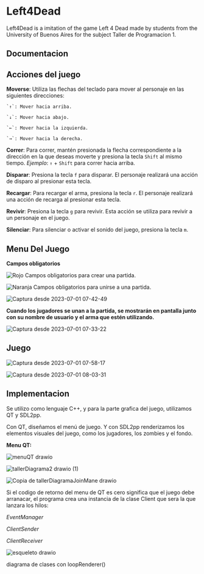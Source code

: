 # Left4Dead
Left4Dead is a imitation of the game Left 4 Dead made by students from the University of Buenos Aires for the subject Taller de Programacion 1.

## Documentacion

## Acciones del juego

**Moverse**: Utiliza las flechas del teclado para mover al personaje en las siguientes direcciones:
```
`↑`: Mover hacia arriba.

`↓`: Mover hacia abajo.

`←`: Mover hacia la izquierda.

`→`: Mover hacia la derecha.
```

**Correr**: Para correr, mantén presionada la flecha correspondiente a la dirección en la que deseas moverte y presiona la tecla `Shift` al mismo tiempo.
*Ejemplo*: `↑` + `Shift` para correr hacia arriba.

**Disparar**: Presiona la tecla `f` para disparar. El personaje realizará una acción de disparo al presionar esta tecla.

**Recargar**: Para recargar el arma, presiona la tecla `r`. El personaje realizará una acción de recarga al presionar esta tecla.

**Revivir**: Presiona la tecla `g` para revivir. Esta acción se utiliza para revivir a un personaje en el juego.

**Silenciar**: Para silenciar o activar el sonido del juego, presiona la tecla `m`.

## Menu Del Juego

**Campos obligatorios**

![Rojo](https://via.placeholder.com/15/FF0000/000000?text=+)  Campos obligatorios para crear una partida.

![Naranja](https://via.placeholder.com/15/FFA500/000000?text=+)   Campos obligatorios para unirse a una partida.

![Captura desde 2023-07-01 07-42-49](https://github.com/Left4DeadTaller1/Left4Dead/assets/83927746/788ddfe1-7da9-4040-b38e-daaa2eb62f8e)

**Cuando los jugadores se unan a la partida, se mostrarán en pantalla junto con su nombre de usuario y el arma que estén utilizando.**

![Captura desde 2023-07-01 07-33-22](https://github.com/Left4DeadTaller1/Left4Dead/assets/83927746/72e8016e-3e3c-49de-a75a-70288ff35fd9)

## Juego
![Captura desde 2023-07-01 07-58-17](https://github.com/Left4DeadTaller1/Left4Dead/assets/83927746/1067cb7c-10d4-4e88-b0e6-8516d1adcc50)

![Captura desde 2023-07-01 08-03-31](https://github.com/Left4DeadTaller1/Left4Dead/assets/83927746/13512fd5-827a-4c62-848a-1a5db7505050)

## Implementacion

Se utilizo como lenguaje C++, y para la parte grafica del juego, utilizamos QT y SDL2pp.

Con QT, diseñamos el menú de juego. Y con SDL2pp renderizamos los elementos visuales del juego, como los jugadores, los zombies y el fondo.

**Menu QT:**

![menuQT drawio](https://github.com/Left4DeadTaller1/Left4Dead/assets/83927746/1c408d65-3534-4b87-adc4-c4c0f8aee069)


![tallerDiagrama2 drawio (1)](https://github.com/Left4DeadTaller1/Left4Dead/assets/83927746/f50e9fe6-539f-4bb8-9fd5-7e1a4c47a9dd)


![Copia de tallerDiagramaJoinMane drawio](https://github.com/Left4DeadTaller1/Left4Dead/assets/83927746/62a0a16d-ab4a-405e-8e26-570af0e94d87)

Si el codigo de retorno del menu de QT es cero significa que el juego debe arranacar, el programa crea una instancia de la clase Client que sera la que lanzara los hilos:

*EventManager*

*ClientSender*

*ClientReceiver*

![esqueleto drawio](https://github.com/Left4DeadTaller1/Left4Dead/assets/83927746/55d3a2cb-e63b-4f5a-9155-58f05bb4e418)

diagrama de clases con loopRenderer()